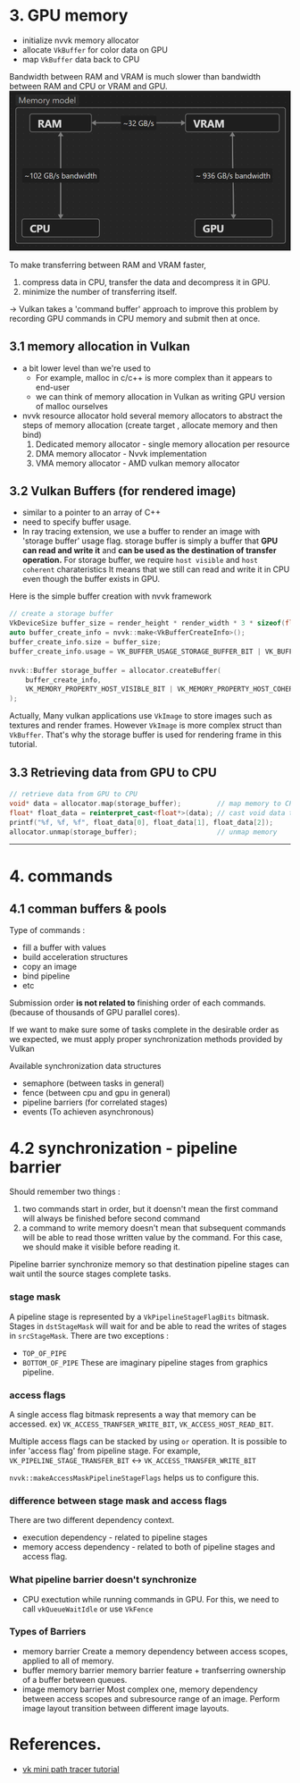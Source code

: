 
# 3. GPU memory

- initialize nvvk memory allocator
- allocate `VkBuffer` for color data on GPU
- map `VkBuffer` data back to CPU

Bandwidth between RAM and VRAM is much slower than bandwidth between RAM and CPU or VRAM and GPU.
![](../../../images/Pasted%20image%2020240502101741.png)

To make transferring between RAM and VRAM faster, 
1. compress data in CPU, transfer the data and decompress it in GPU.
2. minimize the number of transferring itself.

-> Vulkan takes a 'command buffer' approach to improve this problem by recording GPU commands in CPU memory and submit then at once.


## 3.1 memory allocation in Vulkan
- a bit lower level than we're used to
	- For example, malloc in c/c++ is more complex than it appears to end-user
	- we can think of memory allocation in Vulkan as writing GPU version of malloc ourselves
- nvvk resource allocator hold several memory allocators to abstract the steps of memory allocation (create target , allocate memory and then bind)
	1. Dedicated memory allocator - single memory allocation per resource
	2. DMA memory allocator - Nvvk implementation
	3. VMA memory allocator - AMD vulkan memory allocator


## 3.2 Vulkan Buffers (for rendered image)
- similar to a pointer to an array of C++
- need to specify buffer usage.
- In ray tracing extension, we use a buffer to render an image with 'storage buffer' usage flag.
	storage buffer is simply a buffer that **GPU can read and write it** and **can be used as the destination of transfer operation.**
	For storage buffer, we require `host visible` and `host coherent` charateristics
		It means that we still can read and write it in CPU even though the buffer exists in GPU. 

Here is the simple buffer creation with nvvk framework
```cpp
// create a storage buffer
VkDeviceSize buffer_size = render_height * render_width * 3 * sizeof(float);
auto buffer_create_info = nvvk::make<VkBufferCreateInfo>();
buffer_create_info.size = buffer_size;
buffer_create_info.usage = VK_BUFFER_USAGE_STORAGE_BUFFER_BIT | VK_BUFFER_USAGE_TRANSFER_DST_BIT;

nvvk::Buffer storage_buffer = allocator.createBuffer(
	buffer_create_info,
	VK_MEMORY_PROPERTY_HOST_VISIBLE_BIT | VK_MEMORY_PROPERTY_HOST_COHERENT_BIT | VK_MEMORY_PROPERTY_HOST_CACHED_BIT // memory properties
);
```

Actually, Many vulkan applications use `VkImage` to store images such as textures and render frames. However `VkImage` is more complex struct than `VkBuffer`. That's why the storage buffer is used for rendering frame in this tutorial.

## 3.3 Retrieving data from GPU to CPU

```cpp
// retrieve data from GPU to CPU
void* data = allocator.map(storage_buffer);         // map memory to CPU
float* float_data = reinterpret_cast<float*>(data); // cast void data type to float pointer type
printf("%f, %f, %f", float_data[0], float_data[1], float_data[2]);
allocator.unmap(storage_buffer);                    // unmap memory

```


---

# 4. commands

## 4.1 comman buffers & pools

Type of commands :
- fill a buffer with values
- build acceleration structures
- copy an image
- bind pipeline
- etc

Submission order **is not related to** finishing order of each commands. (because of thousands of GPU parallel cores).

If we want to make sure some of tasks complete in the desirable order as we expected, we must apply proper synchronization methods provided by Vulkan 

Available synchronization data structures
- semaphore (between tasks in general)
- fence (between cpu and gpu in general)
- pipeline barriers (for correlated stages)
- events (To achieven asynchronous)

# 4.2  synchronization - pipeline barrier

Should remember two things :
1. two commands start in order, but it doensn't mean the first command will always be finished before second command
2. a command to write memory doesn't mean that subsequent commands will be able to read those written value by the command.
	For this case, we should make it visible before reading it.

Pipeline barrier synchronize memory so that destination pipeline stages can wait until the source stages complete tasks.


### stage mask
A pipeline stage is represented by a `VkPipelineStageFlagBits` bitmask.
Stages in `dstStageMask` will wait for and be able to read the writes of stages in `srcStageMask`.
There are two exceptions :
- `TOP_OF_PIPE`
- `BOTTOM_OF_PIPE`
These are imaginary pipeline stages from graphics pipeline.

### access flags
A single access flag bitmask represents a way that memory can be accessed.
ex) `VK_ACCESS_TRANFSER_WRITE_BIT`, `VK_ACCESS_HOST_READ_BIT`.

Multiple access flags can be stacked by using `or` operation.
It is possible to infer 'access flag' from pipeline stage.
For example, `VK_PIPELINE_STAGE_TRANSFER_BIT` <-> `VK_ACCESS_TRANSFER_WRITE_BIT`

`nvvk::makeAccessMaskPipelineStageFlags` helps us to configure this.

### difference between stage mask and access flags

There are two different dependency context.
- execution dependency - related to pipeline stages
- memory access dependency - related to both of pipeline stages and access flag.

### What pipeline barrier doesn't synchronize

- CPU exectution while running commands in GPU.
	For this, we need to call `vkQueueWaitIdle` or use `VkFence`

### Types of Barriers
- memory barrier
	Create a memory dependency between access scopes, applied to all of memory.
- buffer memory barrier
	memory barrier feature + tranfserring ownership of a buffer between queues.
- image memory barrier
	Most complex one, memory dependency between access scopes and subresource range of an image.
	Perform image layout transition between different image layouts.



# References.
- [vk mini path tracer tutorial](https://nvpro-samples.github.io/vk_mini_path_tracer/index.html#deviceextensionsandvulkanobjects/requestingdeviceextensions)